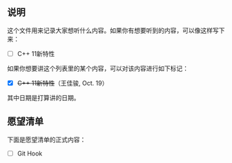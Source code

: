 ## 说明

这个文件用来记录大家想听什么内容。如果你有想要听到的内容，可以像这样写下来：

- [ ] C++ 11新特性

如果你想要讲这个列表里的某个内容，可以对该内容进行如下标记：

- [x] ~~C++ 11新特性~~（王佳骏, Oct. 19）

其中日期是打算讲的日期。

## 愿望清单

下面是愿望清单的正式内容：

- [ ] Git Hook
